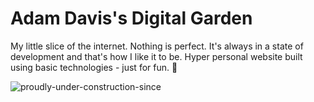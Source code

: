 # Adam Davis's Digital Garden
My little slice of the internet. Nothing is perfect. It's always in a state of development and that's how I like it to be. Hyper personal website built using basic technologies - just for fun. 🌱

![proudly-under-construction-since](https://user-images.githubusercontent.com/68540487/133911402-15c9f2fe-7e04-4465-ad8b-d75132b3ea7c.gif)
